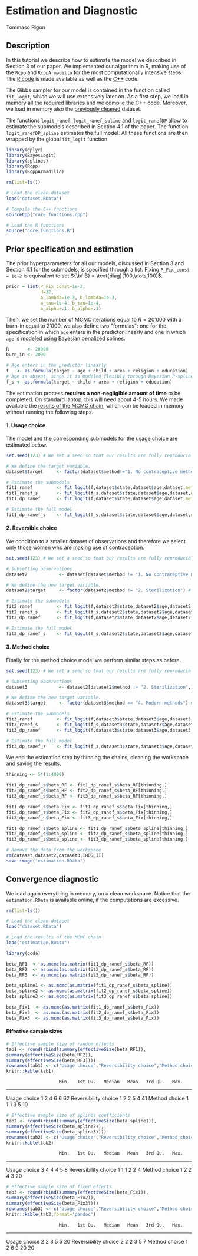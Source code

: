 # Estimation and Diagnostic
Tommaso Rigon  

## Description

In this tutorial we describe how to estimate the model we described in Section 3 of our paper. We implemented our algorithm in R, making use of the `Rcpp` and `RcppArmadillo` for the most computationally intensive steps. The [R code](https://github.com/tommasorigon/India-SequentiaLogit/blob/master/core_functions.R) is made available as well as the [C++](https://github.com/tommasorigon/India-SequentiaLogit/blob/master/core_functions.cpp) code.

The Gibbs sampler for our model is contained in the function called `fit_logit`, which we will use extensively later on. As a first step, we load in memory all the required libraries and we compile the C++ code. Moreover, we load in memory also the [previously cleaned](https://github.com/tommasorigon/India-SequentiaLogit/blob/master/data-cleaning.md) dataset.

The functions `logit_ranef`, `logit_ranef_spline` and `logit_ranefDP` allow to estimate the submodels described in Section 4.1 of the paper. The function `logit_ranefDP_spline` estimates the full model. All these functions are then wrapped by the global `fit_logit` function. 


```r
library(dplyr)
library(BayesLogit)
library(splines)
library(Rcpp)
library(RcppArmadillo)

rm(list=ls())

# Load the clean dataset
load("dataset.RData")

# Compile the C++ functions
sourceCpp("core_functions.cpp")

# Load the R functions
source("core_functions.R")
```

## Prior specification and estimation

The prior hyperparameters for all our models, discussed in Section 3 and Section 4.1 for the submodels, is specified through a list. Fixing `P_Fix_const = 1e-2` is equivalent to set ${\bf B} = \text{diag}(100,\dots,100)$.


```r
prior = list(P_Fix_const=1e-2, 
             H=32,
             a_lambda=1e-3, b_lambda=1e-3,
             a_tau=1e-4, b_tau=1e-4, 
             a_alpha=.1, b_alpha=.1)
```

Then, we set the number of MCMC iterations equal to $R= 20'000$ with a burn-in equal to $2'000$. we also define two "formulas": one for the specification in which `age` enters in the predictor linearly and one in which `age` is modeled using Bayesian penalized splines.


```r
R       <- 20000
burn_in <- 2000

# Age enters in the predictor linearly
f   <- as.formula(target ~ age + child + area + religion + education)
# Age is absent, since it is modeled flexibly through Bayesian P-splines.
f_s <- as.formula(target ~ child + area + religion + education)
```

The estimation process **requires a non-negligible amount of time** to be completed. On standard laptop, this will need about 4-5 hours. We made available the [results of the MCMC chain](), which can be loaded in memory without running the following steps.

#### 1. Usage choice

The model and the corresponding submodels for the usage choice are estimated below. 


```r
set.seed(123) # We set a seed so that our results are fully reproducible.

# We define the target variable. 
dataset$target     <- factor(dataset$method!="1. No contraceptive method")

# Estimate the submodels
fit1_ranef         <- fit_logit(f,dataset$state,dataset$age,dataset,method="ranef",prior,R,burn_in)
fit1_ranef_s       <- fit_logit(f_s,dataset$state,dataset$age,dataset,method="ranef_s",prior,R,burn_in)
fit1_dp_ranef      <- fit_logit(f,dataset$state,dataset$age,dataset,method="dp_ranef",prior,R,burn_in)

# Estimate the full model
fit1_dp_ranef_s    <- fit_logit(f_s,dataset$state,dataset$age,dataset,method="dp_ranef_s",prior,R,burn_in)
```

#### 2. Reversible choice

We condition to a smaller dataset of observations and therefore we select only those women who are making use of contraception.


```r
set.seed(123) # We set a seed so that our results are fully reproducible.

# Subsetting observations
dataset2            <- dataset[dataset$method != "1. No contraceptive method",]

# We define the new target variable. 
dataset2$target     <- factor(dataset2$method != "2. Sterilization") # table(dataset2$target, dataset2$method)

# Estimate the submodels
fit2_ranef         <- fit_logit(f,dataset2$state,dataset2$age,dataset2,method="ranef",prior,R,burn_in)
fit2_ranef_s       <- fit_logit(f_s,dataset2$state,dataset2$age,dataset2,method="ranef_s",prior,R,burn_in)
fit2_dp_ranef      <- fit_logit(f,dataset2$state,dataset2$age,dataset2,method="dp_ranef",prior,R,burn_in)

# Estimate the full model
fit2_dp_ranef_s    <- fit_logit(f_s,dataset2$state,dataset2$age,dataset2,method="dp_ranef_s",prior,R,burn_in)
```


#### 3. Method choice

Finally for the method choice model we perform similar steps as before.


```r
set.seed(123) # We set a seed so that our results are fully reproducible.

# Subsetting observations
dataset3            <- dataset2[dataset2$method != "2. Sterilization",]

# We define the new target variable. 
dataset3$target     <- factor(dataset3$method == "4. Modern methods") # table(dataset3$target,dataset3$method)

# Estimate the submodels
fit3_ranef         <- fit_logit(f,dataset3$state,dataset3$age,dataset3,method="ranef",prior,R,burn_in)
fit3_ranef_s       <- fit_logit(f_s,dataset3$state,dataset3$age,dataset3,method="ranef_s",prior,R,burn_in)
fit3_dp_ranef      <- fit_logit(f,dataset3$state,dataset3$age,dataset3,method="dp_ranef",prior,R,burn_in)

# Estimate the full model
fit3_dp_ranef_s    <- fit_logit(f_s,dataset3$state,dataset3$age,dataset3,method="dp_ranef_s",prior,R,burn_in)
```

We end the estimation step by thinning the chains, cleaning the workspace and saving the results.


```r
thinning <- 5*(1:4000)

fit1_dp_ranef_s$beta_RF <- fit1_dp_ranef_s$beta_RF[thinning,]
fit2_dp_ranef_s$beta_RF <- fit2_dp_ranef_s$beta_RF[thinning,]
fit3_dp_ranef_s$beta_RF <- fit3_dp_ranef_s$beta_RF[thinning,]

fit1_dp_ranef_s$beta_Fix <- fit1_dp_ranef_s$beta_Fix[thinning,]
fit2_dp_ranef_s$beta_Fix <- fit2_dp_ranef_s$beta_Fix[thinning,]
fit3_dp_ranef_s$beta_Fix <- fit3_dp_ranef_s$beta_Fix[thinning,]

fit1_dp_ranef_s$beta_spline <- fit1_dp_ranef_s$beta_spline[thinning,]
fit2_dp_ranef_s$beta_spline <- fit2_dp_ranef_s$beta_spline[thinning,]
fit3_dp_ranef_s$beta_spline <- fit3_dp_ranef_s$beta_spline[thinning,]

# Remove the data from the workspace
rm(dataset,dataset2,dataset3,IHDS_II)
save.image("estimation.RData")
```


## Convergence diagnostic

We load again everything in memory, on a clean workspace. Notice that the `estimation.RData` is available online, if the computations are excessive.


```r
rm(list=ls())

# Load the clean dataset
load("dataset.RData")

# Load the results of the MCMC chain
load("estimation.RData")
```


```r
library(coda)

beta_RF1  <- as.mcmc(as.matrix(fit1_dp_ranef_s$beta_RF))
beta_RF2  <- as.mcmc(as.matrix(fit2_dp_ranef_s$beta_RF))
beta_RF3  <- as.mcmc(as.matrix(fit3_dp_ranef_s$beta_RF))

beta_spline1 <- as.mcmc(as.matrix(fit1_dp_ranef_s$beta_spline))
beta_spline2 <- as.mcmc(as.matrix(fit2_dp_ranef_s$beta_spline))
beta_spline3 <- as.mcmc(as.matrix(fit3_dp_ranef_s$beta_spline))

beta_Fix1  <- as.mcmc(as.matrix(fit1_dp_ranef_s$beta_Fix))
beta_Fix2  <- as.mcmc(as.matrix(fit2_dp_ranef_s$beta_Fix))
beta_Fix3  <- as.mcmc(as.matrix(fit3_dp_ranef_s$beta_Fix))
```

#### Effective sample sizes


```r
# Effective sample size of random effects
tab1 <- round(rbind(summary(effectiveSize(beta_RF1)),
summary(effectiveSize(beta_RF2)),
summary(effectiveSize(beta_RF3))))
rownames(tab1) <- c("Usage choice","Reversibility choice","Method choice")
knitr::kable(tab1)
```

                        Min.   1st Qu.   Median   Mean   3rd Qu.   Max.
---------------------  -----  --------  -------  -----  --------  -----
Usage choice               1         2        4      6         6     62
Reversibility choice       1         2        2      5         4     41
Method choice              1         1        1      3         5     10

```r
# Effective sample size of splines coefficients
tab2 <- round(rbind(summary(effectiveSize(beta_spline1)),
summary(effectiveSize(beta_spline2)),
summary(effectiveSize(beta_spline3))))
rownames(tab2) <- c("Usage choice","Reversibility choice","Method choice")
knitr::kable(tab2)
```

                        Min.   1st Qu.   Median   Mean   3rd Qu.   Max.
---------------------  -----  --------  -------  -----  --------  -----
Usage choice               3         4        4      4         5      8
Reversibility choice       1         1        1      2         2      4
Method choice              1         2        2      4         3     20

```r
# Effective sample size of fixed effects
tab3 <- round(rbind(summary(effectiveSize(beta_Fix1)),
summary(effectiveSize(beta_Fix2)),
summary(effectiveSize(beta_Fix3))))
rownames(tab3) <- c("Usage choice","Reversibility choice","Method choice")
knitr::kable(tab3,format='pandoc')
```

                        Min.   1st Qu.   Median   Mean   3rd Qu.   Max.
---------------------  -----  --------  -------  -----  --------  -----
Usage choice               2         2        3      5         5     20
Reversibility choice       2         2        2      3         5      7
Method choice              1         2        6      9        20     20

